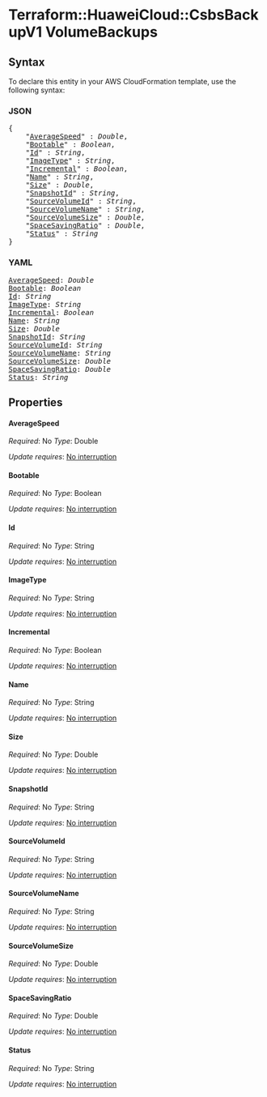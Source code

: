 # Terraform::HuaweiCloud::CsbsBackupV1 VolumeBackups

## Syntax

To declare this entity in your AWS CloudFormation template, use the following syntax:

### JSON

<pre>
{
    "<a href="#averagespeed" title="AverageSpeed">AverageSpeed</a>" : <i>Double</i>,
    "<a href="#bootable" title="Bootable">Bootable</a>" : <i>Boolean</i>,
    "<a href="#id" title="Id">Id</a>" : <i>String</i>,
    "<a href="#imagetype" title="ImageType">ImageType</a>" : <i>String</i>,
    "<a href="#incremental" title="Incremental">Incremental</a>" : <i>Boolean</i>,
    "<a href="#name" title="Name">Name</a>" : <i>String</i>,
    "<a href="#size" title="Size">Size</a>" : <i>Double</i>,
    "<a href="#snapshotid" title="SnapshotId">SnapshotId</a>" : <i>String</i>,
    "<a href="#sourcevolumeid" title="SourceVolumeId">SourceVolumeId</a>" : <i>String</i>,
    "<a href="#sourcevolumename" title="SourceVolumeName">SourceVolumeName</a>" : <i>String</i>,
    "<a href="#sourcevolumesize" title="SourceVolumeSize">SourceVolumeSize</a>" : <i>Double</i>,
    "<a href="#spacesavingratio" title="SpaceSavingRatio">SpaceSavingRatio</a>" : <i>Double</i>,
    "<a href="#status" title="Status">Status</a>" : <i>String</i>
}
</pre>

### YAML

<pre>
<a href="#averagespeed" title="AverageSpeed">AverageSpeed</a>: <i>Double</i>
<a href="#bootable" title="Bootable">Bootable</a>: <i>Boolean</i>
<a href="#id" title="Id">Id</a>: <i>String</i>
<a href="#imagetype" title="ImageType">ImageType</a>: <i>String</i>
<a href="#incremental" title="Incremental">Incremental</a>: <i>Boolean</i>
<a href="#name" title="Name">Name</a>: <i>String</i>
<a href="#size" title="Size">Size</a>: <i>Double</i>
<a href="#snapshotid" title="SnapshotId">SnapshotId</a>: <i>String</i>
<a href="#sourcevolumeid" title="SourceVolumeId">SourceVolumeId</a>: <i>String</i>
<a href="#sourcevolumename" title="SourceVolumeName">SourceVolumeName</a>: <i>String</i>
<a href="#sourcevolumesize" title="SourceVolumeSize">SourceVolumeSize</a>: <i>Double</i>
<a href="#spacesavingratio" title="SpaceSavingRatio">SpaceSavingRatio</a>: <i>Double</i>
<a href="#status" title="Status">Status</a>: <i>String</i>
</pre>

## Properties

#### AverageSpeed

_Required_: No
_Type_: Double

_Update requires_: [No interruption](https://docs.aws.amazon.com/AWSCloudFormation/latest/UserGuide/using-cfn-updating-stacks-update-behaviors.html#update-no-interrupt)

#### Bootable

_Required_: No
_Type_: Boolean

_Update requires_: [No interruption](https://docs.aws.amazon.com/AWSCloudFormation/latest/UserGuide/using-cfn-updating-stacks-update-behaviors.html#update-no-interrupt)

#### Id

_Required_: No
_Type_: String

_Update requires_: [No interruption](https://docs.aws.amazon.com/AWSCloudFormation/latest/UserGuide/using-cfn-updating-stacks-update-behaviors.html#update-no-interrupt)

#### ImageType

_Required_: No
_Type_: String

_Update requires_: [No interruption](https://docs.aws.amazon.com/AWSCloudFormation/latest/UserGuide/using-cfn-updating-stacks-update-behaviors.html#update-no-interrupt)

#### Incremental

_Required_: No
_Type_: Boolean

_Update requires_: [No interruption](https://docs.aws.amazon.com/AWSCloudFormation/latest/UserGuide/using-cfn-updating-stacks-update-behaviors.html#update-no-interrupt)

#### Name

_Required_: No
_Type_: String

_Update requires_: [No interruption](https://docs.aws.amazon.com/AWSCloudFormation/latest/UserGuide/using-cfn-updating-stacks-update-behaviors.html#update-no-interrupt)

#### Size

_Required_: No
_Type_: Double

_Update requires_: [No interruption](https://docs.aws.amazon.com/AWSCloudFormation/latest/UserGuide/using-cfn-updating-stacks-update-behaviors.html#update-no-interrupt)

#### SnapshotId

_Required_: No
_Type_: String

_Update requires_: [No interruption](https://docs.aws.amazon.com/AWSCloudFormation/latest/UserGuide/using-cfn-updating-stacks-update-behaviors.html#update-no-interrupt)

#### SourceVolumeId

_Required_: No
_Type_: String

_Update requires_: [No interruption](https://docs.aws.amazon.com/AWSCloudFormation/latest/UserGuide/using-cfn-updating-stacks-update-behaviors.html#update-no-interrupt)

#### SourceVolumeName

_Required_: No
_Type_: String

_Update requires_: [No interruption](https://docs.aws.amazon.com/AWSCloudFormation/latest/UserGuide/using-cfn-updating-stacks-update-behaviors.html#update-no-interrupt)

#### SourceVolumeSize

_Required_: No
_Type_: Double

_Update requires_: [No interruption](https://docs.aws.amazon.com/AWSCloudFormation/latest/UserGuide/using-cfn-updating-stacks-update-behaviors.html#update-no-interrupt)

#### SpaceSavingRatio

_Required_: No
_Type_: Double

_Update requires_: [No interruption](https://docs.aws.amazon.com/AWSCloudFormation/latest/UserGuide/using-cfn-updating-stacks-update-behaviors.html#update-no-interrupt)

#### Status

_Required_: No
_Type_: String

_Update requires_: [No interruption](https://docs.aws.amazon.com/AWSCloudFormation/latest/UserGuide/using-cfn-updating-stacks-update-behaviors.html#update-no-interrupt)

